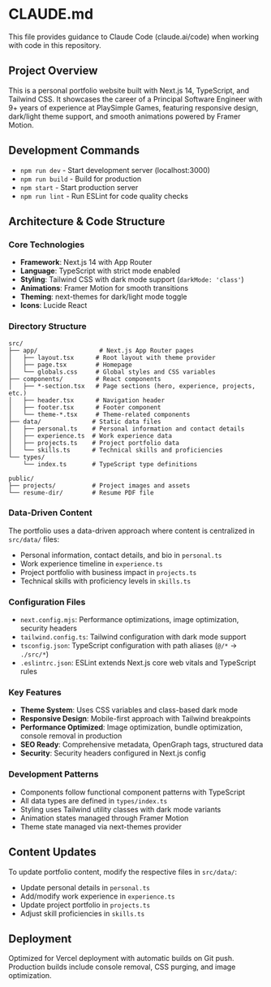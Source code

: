 # CLAUDE.md

This file provides guidance to Claude Code (claude.ai/code) when working with code in this repository.

## Project Overview

This is a personal portfolio website built with Next.js 14, TypeScript, and Tailwind CSS. It showcases the career of a Principal Software Engineer with 9+ years of experience at PlaySimple Games, featuring responsive design, dark/light theme support, and smooth animations powered by Framer Motion.

## Development Commands

- `npm run dev` - Start development server (localhost:3000)
- `npm run build` - Build for production
- `npm start` - Start production server
- `npm run lint` - Run ESLint for code quality checks

## Architecture & Code Structure

### Core Technologies
- **Framework**: Next.js 14 with App Router
- **Language**: TypeScript with strict mode enabled
- **Styling**: Tailwind CSS with dark mode support (`darkMode: 'class'`)
- **Animations**: Framer Motion for smooth transitions
- **Theming**: next-themes for dark/light mode toggle
- **Icons**: Lucide React

### Directory Structure
```
src/
├── app/                 # Next.js App Router pages
│   ├── layout.tsx      # Root layout with theme provider
│   ├── page.tsx        # Homepage
│   └── globals.css     # Global styles and CSS variables
├── components/         # React components
│   ├── *-section.tsx   # Page sections (hero, experience, projects, etc.)
│   ├── header.tsx      # Navigation header
│   ├── footer.tsx      # Footer component
│   └── theme-*.tsx     # Theme-related components
├── data/              # Static data files
│   ├── personal.ts    # Personal information and contact details
│   ├── experience.ts  # Work experience data
│   ├── projects.ts    # Project portfolio data
│   └── skills.ts      # Technical skills and proficiencies
└── types/
    └── index.ts       # TypeScript type definitions

public/
├── projects/          # Project images and assets
└── resume-dir/        # Resume PDF file
```

### Data-Driven Content
The portfolio uses a data-driven approach where content is centralized in `src/data/` files:
- Personal information, contact details, and bio in `personal.ts`
- Work experience timeline in `experience.ts`
- Project portfolio with business impact in `projects.ts`
- Technical skills with proficiency levels in `skills.ts`

### Configuration Files
- `next.config.mjs`: Performance optimizations, image optimization, security headers
- `tailwind.config.ts`: Tailwind configuration with dark mode support
- `tsconfig.json`: TypeScript configuration with path aliases (`@/*` → `./src/*`)
- `.eslintrc.json`: ESLint extends Next.js core web vitals and TypeScript rules

### Key Features
- **Theme System**: Uses CSS variables and class-based dark mode
- **Responsive Design**: Mobile-first approach with Tailwind breakpoints
- **Performance Optimized**: Image optimization, bundle optimization, console removal in production
- **SEO Ready**: Comprehensive metadata, OpenGraph tags, structured data
- **Security**: Security headers configured in Next.js config

### Development Patterns
- Components follow functional component patterns with TypeScript
- All data types are defined in `types/index.ts`
- Styling uses Tailwind utility classes with dark mode variants
- Animation states managed through Framer Motion
- Theme state managed via next-themes provider

## Content Updates
To update portfolio content, modify the respective files in `src/data/`:
- Update personal details in `personal.ts`
- Add/modify work experience in `experience.ts`  
- Update project portfolio in `projects.ts`
- Adjust skill proficiencies in `skills.ts`

## Deployment
Optimized for Vercel deployment with automatic builds on Git push. Production builds include console removal, CSS purging, and image optimization.
